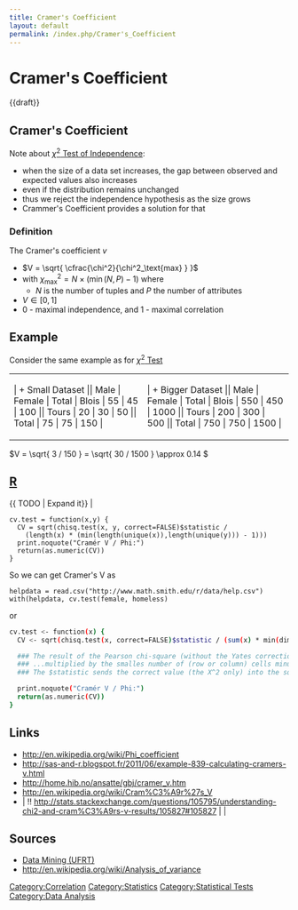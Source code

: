 ```yaml
---
title: Cramer's Coefficient
layout: default
permalink: /index.php/Cramer's_Coefficient
---
```


# Cramer's Coefficient

{{draft}}

## Cramer's Coefficient
Note about [$\chi^2$ Test of Independence](Chi-Squared_Test_of_Independence):
- when the size of a data set increases, the gap between observed and expected values also increases
- even if the distribution remains unchanged
- thus we reject the independence hypothesis as the size grows 
- Crammer's Coefficient provides a solution for that


### Definition
The Cramer's coefficient $v$
- $V = \sqrt{ \cfrac{\chi^2}{\chi^2_\text{max} } }$
- with $\chi^2_\text{max} = N \times ( \min(N, P) - 1 )$ where
  - $N$ is the number of tuples and $P$ the number of attributes 
- $V \in [0, 1]$
- 0 - maximal independence, and 1 - maximal correlation


## Example
Consider the same example as for [$\chi^2$ Test](chi-square_Test_of_Independence)

<table>
<tr>
<td>

| + Small Dataset ||   Male  |  Female  |  Total   |   Blois   |  55  |  45  |  100  ||   Tours   |  20  |  30  |  50  ||  Total  |  75  |  75  |  150  |
</td>
<td>

| + Bigger Dataset  ||   Male  |  Female  |  Total   |   Blois   |  550  |  450  |  1000  ||   Tours   |  200  |  300  |  500  ||  Total  |  750  |  750  |  1500  |
</td>
</tr>
</table>


$V = \sqrt{ 3 / 150 } = \sqrt{ 30 / 1500 } \approx 0.14 $


## [R](R)
{{ TODO |  Expand it}} |
```scdoc
cv.test = function(x,y) {
  CV = sqrt(chisq.test(x, y, correct=FALSE)$statistic /
    (length(x) * (min(length(unique(x)),length(unique(y))) - 1)))
  print.noquote("Cramér V / Phi:")
  return(as.numeric(CV))
}
```

So we can get Cramer's V as

```text only
helpdata = read.csv("http://www.math.smith.edu/r/data/help.csv")
with(helpdata, cv.test(female, homeless)
```

or 

```bash
cv.test <- function(x) {
  CV <- sqrt(chisq.test(x, correct=FALSE)$statistic / (sum(x) * min(dim(x) - 1 )))

  ### The result of the Pearson chi-square (without the Yates correction) is divided by the sum of table cells and...
  ### ...multiplied by the smalles number of (row or column) cells minus 1.
  ### The $statistic sends the correct value (the X^2 only) into the sqrt function

  print.noquote("Cramér V / Phi:")
  return(as.numeric(CV))
}
```


## Links
- http://en.wikipedia.org/wiki/Phi_coefficient
- http://sas-and-r.blogspot.fr/2011/06/example-839-calculating-cramers-v.html
- http://home.hib.no/ansatte/gbj/cramer_v.htm
- http://en.wikipedia.org/wiki/Cram%C3%A9r%27s_V
- |  !! http://stats.stackexchange.com/questions/105795/understanding-chi2-and-cram%C3%A9rs-v-results/105827#105827 | |
## Sources
- [Data Mining (UFRT)](Data_Mining_(UFRT))
- http://en.wikipedia.org/wiki/Analysis_of_variance

[Category:Correlation](Category_Correlation)
[Category:Statistics](Category_Statistics)
[Category:Statistical Tests](Category_Statistical_Tests)
[Category:Data Analysis](Category_Data_Analysis)